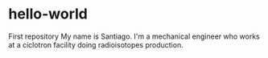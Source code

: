 # hello-world
First repository
My name is Santiago. I'm a mechanical engineer who works at a ciclotron facility doing radioisotopes production.
